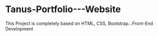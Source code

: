 # Tanus-Portfolio---Website

This Project is completely based on HTML, CSS, Bootstrap...Front-End Development
